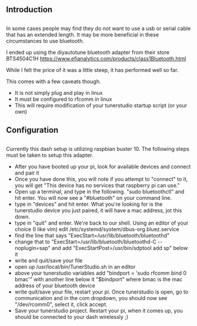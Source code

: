 ##
## Introduction
##

In some cases people may find they do not want to use a usb or serial cable that has an extended length.
It may be more beneficial in these circumstances to use bluetooth.

I ended up using the diyautotune bluetooth adapter from their store
BTS4504C1H
https://www.efianalytics.com/products/class1Bluetooth.html

While I felt the price of it was a little steep, it has performed well so far.

This comes with a few caveats though.

- It is not simply plug and play in linux
- It must be configured to rfcomm in linux
- This will require modification of your tunerstudio startup script (or your own)

##
## Configuration
##

Currently this dash setup is utilizing raspbian buster 10.  The following steps must be taken to setup this adapter.

- After you have booted up your pi, look for available devices and connect and pair it
- Once you have done this, you will note if you attempt to "connect" to it, you will get "This device has no services that raspberry pi can use."
- Open up a terminal, and type in the following.  "sudo bluetoothctl" and hit enter.  You will now see a "#bluetooth" on your command line.
- type in "devices" and hit enter.  What you're looking for is the tunerstudio device you just paired, it will have a mac address, jot this down.
- type in "quit" and enter.  We're back to our shell.  Using an editor of your choice (I like vim) edit /etc/systemd/system/dbus-org.bluez.service
- find the line that says "ExecStart=/usr/lib/bluetooth/bluetoothd"
- change that to "ExecStart=/usr/lib/bluetooth/bluetoothd-C --noplugin=sap" and add "ExecStartPost=/usr/bin/sdptool add sp" below it
- write and quit/save your file
- open up /usr/local/bin/TunerStudio.sh in an editor
- above your tunerstudio variables add "bindport = 'sudo rfcomm bind 0 bmac'" with another line below it "$bindport" where bmac is the mac address of your bluetooth device
- write quit/save your file, restart your pi.  Once tunerstudio is open, go to communication and in the com dropdown, you should now see "/dev/rcomm0", select it, click accept.
- Save your tunerstudio project.  Restart your pi, when it comes up, you should be connected to your dash wirelessly ;)